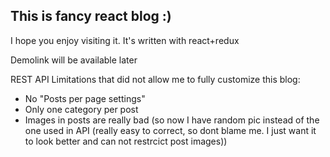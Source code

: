 ## This is fancy react blog :)
I hope you enjoy visiting it. It's written with react+redux

Demolink will be available later

REST API Limitations that did not allow me to fully customize this blog:
- No "Posts per page settings"
- Only one category per post
- Images in posts are really bad (so now I have random pic instead of the one used in API (really easy to correct, so dont blame me. I just want it to look better and can not restrcict post images))